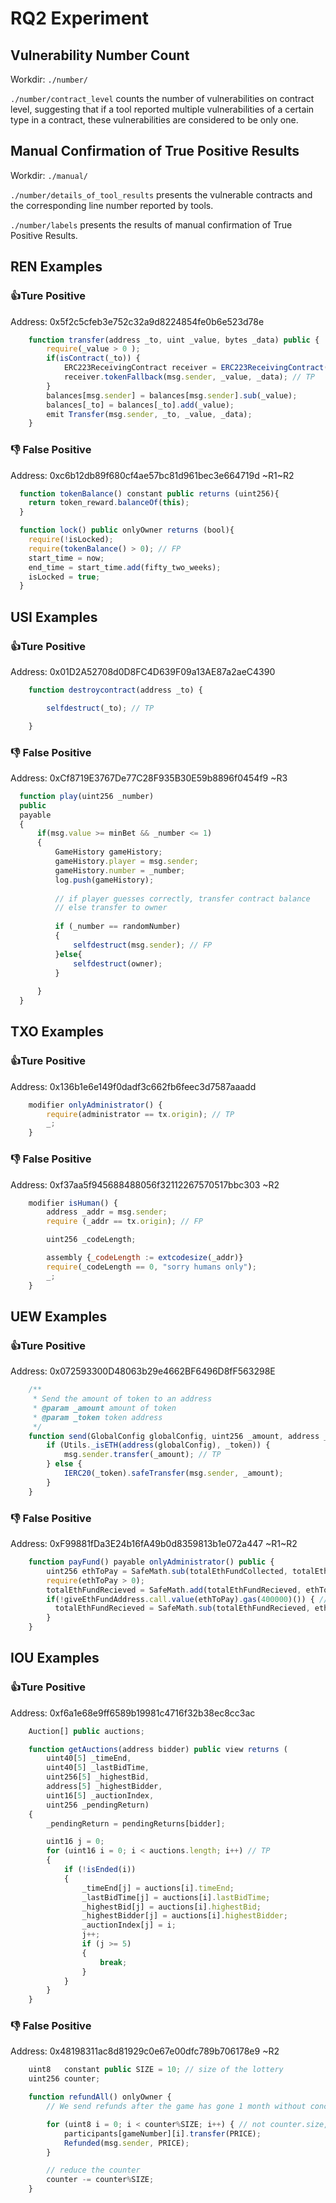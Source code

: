 # RQ2 Experiment

## Vulnerability Number Count

Workdir: `./number/`

`./number/contract_level` counts the number of vulnerabilities on contract level, suggesting that if a tool reported multiple vulnerabilities of a certain type in a contract, these vulnerabilities are considered to be only one.

## Manual Confirmation of True Positive Results

Workdir: `./manual/`

`./number/details_of_tool_results` presents the vulnerable contracts and the corresponding line number reported by tools.

`./number/labels` presents the results of manual confirmation of True Positive Results.

## REN Examples

### 👍Ture Positive
Address: 0x5f2c5cfeb3e752c32a9d8224854fe0b6e523d78e
```Javascript
    function transfer(address _to, uint _value, bytes _data) public {
        require(_value > 0 );
        if(isContract(_to)) {
            ERC223ReceivingContract receiver = ERC223ReceivingContract(_to);
            receiver.tokenFallback(msg.sender, _value, _data); // TP
        }
        balances[msg.sender] = balances[msg.sender].sub(_value);
        balances[_to] = balances[_to].add(_value);
        emit Transfer(msg.sender, _to, _value, _data);
    }
```

### 👎 False Positive
Address: 0xc6b12db89f680cf4ae57bc81d961bec3e664719d ~R1~R2
```Javascript
  function tokenBalance() constant public returns (uint256){
    return token_reward.balanceOf(this);
  }

  function lock() public onlyOwner returns (bool){
  	require(!isLocked);
  	require(tokenBalance() > 0); // FP
  	start_time = now;
  	end_time = start_time.add(fifty_two_weeks);
  	isLocked = true;
  }
```

## USI Examples

### 👍Ture Positive
Address: 0x01D2A52708d0D8FC4D639F09a13AE87a2aeC4390
```Javascript
    function destroycontract(address _to) {

        selfdestruct(_to); // TP

    }
```

### 👎 False Positive
Address: 0xCf8719E3767De77C28F935B30E59b8896f0454f9 ~R3
```Javascript
  function play(uint256 _number) 
  public 
  payable 
  {
      if(msg.value >= minBet && _number <= 1)
      {
          GameHistory gameHistory;
          gameHistory.player = msg.sender;
          gameHistory.number = _number;
          log.push(gameHistory);
          
          // if player guesses correctly, transfer contract balance
          // else transfer to owner
       
          if (_number == randomNumber) 
          {
              selfdestruct(msg.sender); // FP
          }else{
              selfdestruct(owner);
          }
          
      }
  }

```

## TXO Examples

### 👍Ture Positive
Address: 0x136b1e6e149f0dadf3c662fb6feec3d7587aaadd
```Javascript
    modifier onlyAdministrator() {
        require(administrator == tx.origin); // TP
        _;
    }
```

### 👎 False Positive
Address: 0xf37aa5f945688488056f32112267570517bbc303  ~R2
```Javascript
    modifier isHuman() {
        address _addr = msg.sender;
        require (_addr == tx.origin); // FP

        uint256 _codeLength;

        assembly {_codeLength := extcodesize(_addr)}
        require(_codeLength == 0, "sorry humans only");
        _;
    }
```

## UEW Examples

### 👍Ture Positive
Address: 0x072593300D48063b29e4662BF6496D8fF563298E
```Javascript
    /**
     * Send the amount of token to an address
     * @param _amount amount of token
     * @param _token token address
     */
    function send(GlobalConfig globalConfig, uint256 _amount, address _token) public {
        if (Utils._isETH(address(globalConfig), _token)) {
            msg.sender.transfer(_amount); // TP
        } else {
            IERC20(_token).safeTransfer(msg.sender, _amount);
        }
    }
```

### 👎 False Positive
Address: 0xF99881fDa3E24b16fA49b0d8359813b1e072a447  ~R1~R2
```Javascript
    function payFund() payable onlyAdministrator() public {
        uint256 ethToPay = SafeMath.sub(totalEthFundCollected, totalEthFundRecieved);
        require(ethToPay > 0);
        totalEthFundRecieved = SafeMath.add(totalEthFundRecieved, ethToPay);
        if(!giveEthFundAddress.call.value(ethToPay).gas(400000)()) { // FP
          totalEthFundRecieved = SafeMath.sub(totalEthFundRecieved, ethToPay);
        }
    }
```

## IOU Examples

### 👍Ture Positive
Address: 0xf6a1e68e9ff6589b19981c4716f32b38ec8cc3ac
```Javascript
    Auction[] public auctions;

    function getAuctions(address bidder) public view returns (
        uint40[5] _timeEnd,
        uint40[5] _lastBidTime,
        uint256[5] _highestBid,
        address[5] _highestBidder,
        uint16[5] _auctionIndex,
        uint256 _pendingReturn)
    {
        _pendingReturn = pendingReturns[bidder];

        uint16 j = 0;
        for (uint16 i = 0; i < auctions.length; i++) // TP
        {
            if (!isEnded(i))
            {
                _timeEnd[j] = auctions[i].timeEnd;
                _lastBidTime[j] = auctions[i].lastBidTime;
                _highestBid[j] = auctions[i].highestBid;
                _highestBidder[j] = auctions[i].highestBidder;
                _auctionIndex[j] = i;
                j++;
                if (j >= 5)
                {
                    break;
                }
            }
        }
    }
```

### 👎 False Positive
Address: 0x48198311ac8d81929c0e67e00dfc789b706178e9  ~R2
```Javascript
    uint8   constant public SIZE = 10; // size of the lottery
    uint256 counter;

    function refundAll() onlyOwner {
        // We send refunds after the game has gone 1 month without conclusion

        for (uint8 i = 0; i < counter%SIZE; i++) { // not counter.size, but modulus of SIZE // FP
            participants[gameNumber][i].transfer(PRICE);
            Refunded(msg.sender, PRICE);
        }

        // reduce the counter
        counter -= counter%SIZE;
    }
```